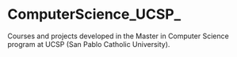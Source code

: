 # ComputerScience_UCSP_
Courses and projects developed in the Master in Computer Science program at UCSP (San Pablo Catholic University).
